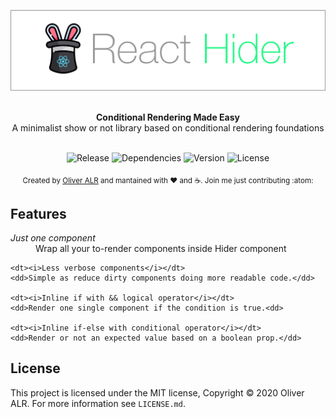 ![react-hider](logo/react-hider-logo.jpg)

<br />

<div align="center"><strong>Conditional Rendering Made Easy</strong></div>
<div align="center">A minimalist show or not library based on conditional rendering foundations</div>

<br />

<div align="center">
<!-- Badges -->

![Release](https://img.shields.io/badge/release-v0.1.1-success)&nbsp;![Dependencies](https://img.shields.io/badge/dependencies-up%20to%20date-success)&nbsp;![Version](https://img.shields.io/github/v/release/facebook/react?logo=react)&nbsp;![License](https://img.shields.io/npm/l/react?color=blue)

</div>

<div align="center">
    <sub>Created by <a href="https://twitter.com/theoliveralr">Oliver ALR</a> and mantained with ❤️ and ☕️. Join me just contributing :atom:</sub>
</div>

## Features

<dl>
    <dt><i>Just one component</i></dt>
    <dd>Wrap all your to-render components inside Hider component</dd>

    <dt><i>Less verbose components</i></dt>
    <dd>Simple as reduce dirty components doing more readable code.</dd>

    <dt><i>Inline if with && logical operator</i></dt>
    <dd>Render one single component if the condition is true.<dd>

    <dt><i>Inline if-else with conditional operator</i></dt>
    <dd>Render or not an expected value based on a boolean prop.</dd>
</dl>

## License

This project is licensed under the MIT license, Copyright © 2020 Oliver ALR.
For more information see `LICENSE.md`.
